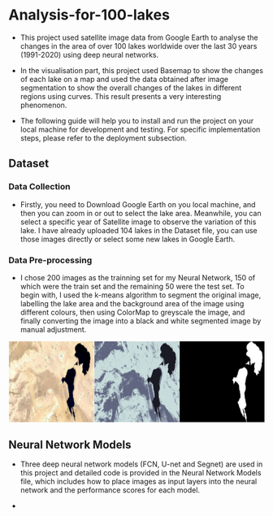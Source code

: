# Analysis-for-100-lakes
* This project used satellite image data from Google Earth to analyse the changes in the area of over 100 lakes worldwide over the last 30 years (1991-2020) using deep neural networks.

* In the visualisation part, this project used Basemap to show the changes of each lake on a map and used the data obtained after image segmentation to show the overall changes of the lakes in different regions using curves. This result presents a very interesting phenomenon.

* The following guide will help you to install and run the project on your local machine for development and testing. For specific implementation steps, please refer to the deployment subsection.

## Dataset

### Data Collection
* Firstly, you need to Download Google Earth on you local machine, and then you can zoom in or out to select the lake area. Meanwhile, you can select a specific year of Satellite image to observe the variation of this lake. I have already uploaded 104 lakes in the Dataset file, you can use those images directly or select some new lakes in Google Earth.

### Data Pre-processing
* I chose 200 images as the trainning set for my Neural Network, 150 of which were the train set and the remaining 50 were the test set. To begin with, I used the k-means algorithm to segment the original image, labelling the lake area and the background area of the image using different colours, then using ColorMap to greyscale the image, and finally converting the image into a black and white segmented image by manual adjustment. 

![image](https://github.com/ChandlerGeng/Analysis-for-100-lakes/blob/main/data%26graph/Fig1.png)

## Neural Network Models
* Three deep neural network models (FCN, U-net and Segnet) are used in this project and detailed code is provided in the Neural Network Models file, which includes how to place images as input layers into the neural network and the performance scores for each model.

* 

